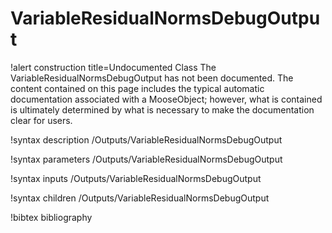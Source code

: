 <!-- MOOSE Documentation Stub: Remove this when content is added. -->

# VariableResidualNormsDebugOutput

!alert construction title=Undocumented Class
The VariableResidualNormsDebugOutput has not been documented. The content contained on this page includes the
typical automatic documentation associated with a MooseObject; however, what is contained is
ultimately determined by what is necessary to make the documentation clear for users.

!syntax description /Outputs/VariableResidualNormsDebugOutput

!syntax parameters /Outputs/VariableResidualNormsDebugOutput

!syntax inputs /Outputs/VariableResidualNormsDebugOutput

!syntax children /Outputs/VariableResidualNormsDebugOutput

!bibtex bibliography
